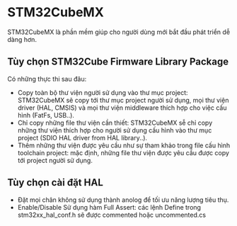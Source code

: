 # STM32CubeMX

STM32CubeMX là phần mềm giúp cho người dùng mới bắt đầu phát triển dễ dàng hơn. 

## Tùy chọn STM32Cube Firmware Library Package

Có những thực thi sau đâu:

- Copy toàn bộ thư viện người sử dụng vào thư mục project: STM32CubeMX sẽ copy tới thư mục project người sử dụng, mọi thư viện driver (HAL, CMSIS) và mọi thư viện middleware thích hợp cho việc cấu hình (FatFs, USB..).
- Chỉ copy những file thư viện cần thiết: STM32CubeMX sễ chỉ copy những thư viện thích hợp cho người sử dụng cấu hình vào thư mục project (SDIO HAL driver from HAL library..).
- Thêm những thư viện được yêu cầu như sự tham khảo trong file cấu hình toolchain project: mặc định, những file thư viện được yêu cầu được copy tới project người sử dụng. 

## Tùy chọn cài đặt HAL

- Đặt mọi chân không sử dụng thành anolog để tối ưu năng lượng tiêu thụ.
- Enable/Disable Sử dụng hàm Full Assert: các lệnh Define trong stm32xx_hal_conf.h sẽ được commented hoặc uncommented.cs
